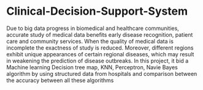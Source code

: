 # Clinical-Decision-Support-System
Due to big data progress in biomedical and healthcare communities, accurate study of medical data benefits early disease recognition, patient care and community services. When the quality of medical data is incomplete the exactness of study is reduced. Moreover, different regions exhibit unique appearances of certain regional diseases, which may result in weakening the prediction of disease outbreaks. In this project, it bid a Machine learning  Decision tree map, KNN, Perceptron, Navie Bayes algorithm by using structured data from hospitals and comparison between the accuracy between all these algorithms
